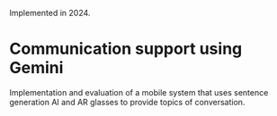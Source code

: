 Implemented in 2024.
# Communication support using Gemini
Implementation and evaluation of a mobile system that uses sentence generation AI and AR glasses to provide topics of conversation.
